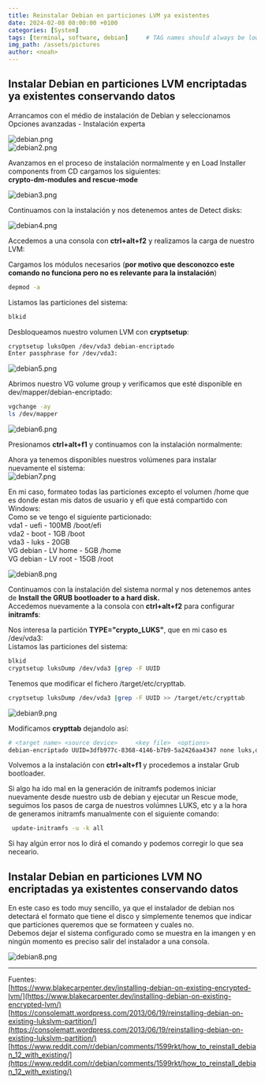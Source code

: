 ```yaml
---
title: Reinstalar Debian en particiones LVM ya existentes
date: 2024-02-08 08:00:00 +0100
categories: [System]
tags: [terminal, software, debian]     # TAG names should always be lowercase
img_path: /assets/pictures
author: <noah>
---
```

## Instalar Debian en particiones LVM encriptadas ya existentes conservando datos

Arrancamos con el médio de instalación de Debian y seleccionamos Opciones avanzadas - Instalación experta

![debian.png](debian.png)  
![debian2.png](debian2.png)  

Avanzamos en el proceso de instalación normalmente y en Load Installer components from CD cargamos los siguientes:  
**crypto-dm-modules and rescue-mode**

![debian3.png](debian3.png)  

Continuamos con la instalación y nos detenemos antes de Detect disks:

![debian4.png](debian4.png)  

Accedemos a una consola con **ctrl+alt+f2** y realizamos la carga de nuestro LVM:  

Cargamos los módulos necesarios (**por motivo que desconozco este comando no funciona pero no es relevante para la instalación**)

``` bash
depmod -a
```
Listamos las particiones del sistema:  
``` bash
blkid
```

Desbloqueamos nuestro volumen LVM con **cryptsetup**:  

``` bash
cryptsetup luksOpen /dev/vda3 debian-encriptado
Enter passphrase for /dev/vda3:
```
![debian5.png](debian5.png)  

Abrimos nuestro VG volume group y verificamos que esté disponible en dev/mapper/debian-encriptado:  

``` bash
vgchange -ay
ls /dev/mapper
```
![debian6.png](debian6.png)  

Presionamos **ctrl+alt+f1** y continuamos con la instalación normalmente:  

Ahora ya tenemos disponibles nuestros volúmenes para instalar nuevamente el sistema:  
![debian7.png](debian7.png)  

En mi caso, formateo todas las particiones excepto el volumen /home que es donde estan mis datos de usuario y efi que está compartido con Windows:  
Como se ve tengo el siguiente particionado:  
vda1 - uefi - 100MB   				/boot/efi  
vda2 - boot - 1GB  					/boot  
vda3 - luks - 20GB  
	VG debian - LV home - 5GB 		/home  
	VG debian - LV root - 15GB		/root  

![debian8.png](debian8.png)  

Continuamos con la instalación del sistema normal y nos detenemos antes de **Install the GRUB bootloader to a hard disk.**  
Accedemos nuevamente a la consola con **ctrl+alt+f2** para configurar **initramfs**:  

Nos interesa la partición **TYPE="crypto_LUKS"**, que en mi caso es /dev/vda3:  
Listamos las particiones del sistema:  
``` bash
blkid
cryptsetup luksDump /dev/vda3 |grep -F UUID
```
Tenemos que modificar el fichero /target/etc/crypttab.  
``` bash
cryptsetup luksDump /dev/vda3 |grep -F UUID >> /target/etc/crypttab
```
![debian9.png](debian9.png)  

Modificamos **crypttab** dejandolo así: 
``` bash
# <target name> <source device>		<key file>	<options>
debian-encriptado UUID=3dfb977c-8368-4146-b7b9-5a2426aa4347 none luks,discard
```

Volvemos a la instalación con **ctrl+alt+f1** y procedemos a instalar Grub bootloader.  

Si algo ha ido mal en la generación de initramfs podemos iniciar nuevamente desde nuestro usb de debian y ejecutar un Rescue mode, seguimos los pasos de carga de nuestros volúmnes LUKS, etc y a la hora de generamos initramfs manualmente con el siguiente comando:

``` bash
 update-initramfs -u -k all
```
Si hay algún error nos lo dirá el comando y podemos corregir lo que sea neceario.  

## Instalar Debian en particiones LVM NO encriptadas ya existentes conservando datos  

En este caso es todo muy sencillo, ya que el instalador de debian nos detectará el formato que tiene el disco y simplemente tenemos que indicar que particiones queremos que se formateen y cuales no.  
Debemos dejar el sistema configurado como se muestra en la imangen y en ningún momento es preciso salir del instalador a una consola.

![debian8.png](debian8.png)  


***
Fuentes:  
[https://www.blakecarpenter.dev/installing-debian-on-existing-encrypted-lvm/](https://www.blakecarpenter.dev/installing-debian-on-existing-encrypted-lvm/)  
[https://consolematt.wordpress.com/2013/06/19/reinstalling-debian-on-existing-lukslvm-partition/](https://consolematt.wordpress.com/2013/06/19/reinstalling-debian-on-existing-lukslvm-partition/)  
[https://www.reddit.com/r/debian/comments/1599rkt/how_to_reinstall_debian_12_with_existing/](https://www.reddit.com/r/debian/comments/1599rkt/how_to_reinstall_debian_12_with_existing/)  


